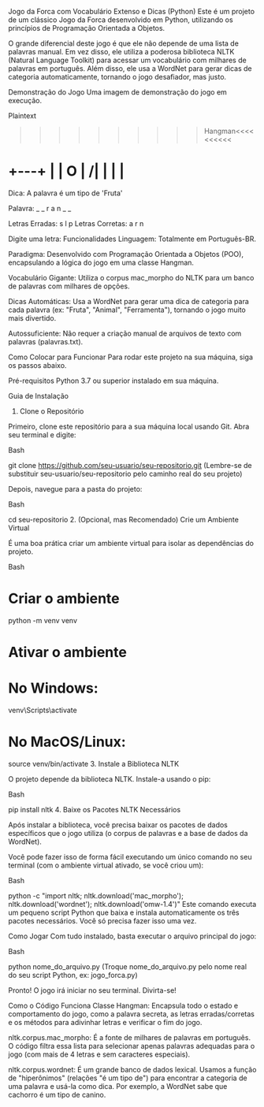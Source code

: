 Jogo da Forca com Vocabulário Extenso e Dicas (Python)
Este é um projeto de um clássico Jogo da Forca desenvolvido em Python, utilizando os princípios de Programação Orientada a Objetos.

O grande diferencial deste jogo é que ele não depende de uma lista de palavras manual. Em vez disso, ele utiliza a poderosa biblioteca NLTK (Natural Language Toolkit) para acessar um vocabulário com milhares de palavras em português. Além disso, ele usa a WordNet para gerar dicas de categoria automaticamente, tornando o jogo desafiador, mas justo.

Demonstração do Jogo
Uma imagem de demonstração do jogo em execução.

Plaintext

>>>>>>>>>>Hangman<<<<<<<<<<

 +---+
 |   |
 O   |
/|   |
     |
     |
=========

Dica: A palavra é um tipo de 'Fruta'

Palavra: _ _ r a n _ _

Letras Erradas:  s l p
Letras Corretas:  a r n

Digite uma letra:
Funcionalidades
Linguagem: Totalmente em Português-BR.

Paradigma: Desenvolvido com Programação Orientada a Objetos (POO), encapsulando a lógica do jogo em uma classe Hangman.

Vocabulário Gigante: Utiliza o corpus mac_morpho do NLTK para um banco de palavras com milhares de opções.

Dicas Automáticas: Usa a WordNet para gerar uma dica de categoria para cada palavra (ex: "Fruta", "Animal", "Ferramenta"), tornando o jogo muito mais divertido.

Autossuficiente: Não requer a criação manual de arquivos de texto com palavras (palavras.txt).

Como Colocar para Funcionar
Para rodar este projeto na sua máquina, siga os passos abaixo.

Pré-requisitos
Python 3.7 ou superior instalado em sua máquina.

Guia de Instalação
1. Clone o Repositório

Primeiro, clone este repositório para a sua máquina local usando Git. Abra seu terminal e digite:

Bash

git clone https://github.com/seu-usuario/seu-repositorio.git
(Lembre-se de substituir seu-usuario/seu-repositorio pelo caminho real do seu projeto)

Depois, navegue para a pasta do projeto:

Bash

cd seu-repositorio
2. (Opcional, mas Recomendado) Crie um Ambiente Virtual

É uma boa prática criar um ambiente virtual para isolar as dependências do projeto.

Bash

# Criar o ambiente
python -m venv venv

# Ativar o ambiente
# No Windows:
venv\Scripts\activate
# No MacOS/Linux:
source venv/bin/activate
3. Instale a Biblioteca NLTK

O projeto depende da biblioteca NLTK. Instale-a usando o pip:

Bash

pip install nltk
4. Baixe os Pacotes NLTK Necessários

Após instalar a biblioteca, você precisa baixar os pacotes de dados específicos que o jogo utiliza (o corpus de palavras e a base de dados da WordNet).

Você pode fazer isso de forma fácil executando um único comando no seu terminal (com o ambiente virtual ativado, se você criou um):

Bash

python -c "import nltk; nltk.download('mac_morpho'); nltk.download('wordnet'); nltk.download('omw-1.4')"
Este comando executa um pequeno script Python que baixa e instala automaticamente os três pacotes necessários. Você só precisa fazer isso uma vez.

Como Jogar
Com tudo instalado, basta executar o arquivo principal do jogo:

Bash

python nome_do_arquivo.py
(Troque nome_do_arquivo.py pelo nome real do seu script Python, ex: jogo_forca.py)

Pronto! O jogo irá iniciar no seu terminal. Divirta-se!

Como o Código Funciona
Classe Hangman: Encapsula todo o estado e comportamento do jogo, como a palavra secreta, as letras erradas/corretas e os métodos para adivinhar letras e verificar o fim do jogo.

nltk.corpus.mac_morpho: É a fonte de milhares de palavras em português. O código filtra essa lista para selecionar apenas palavras adequadas para o jogo (com mais de 4 letras e sem caracteres especiais).

nltk.corpus.wordnet: É um grande banco de dados lexical. Usamos a função de "hiperônimos" (relações "é um tipo de") para encontrar a categoria de uma palavra e usá-la como dica. Por exemplo, a WordNet sabe que cachorro é um tipo de canino.
